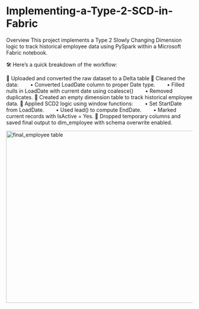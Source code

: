 # Implementing-a-Type-2-SCD-in-Fabric

 Overview
This project implements a Type 2 Slowly Changing Dimension logic to track historical employee data using PySpark within a Microsoft Fabric notebook.

🛠 Here’s a quick breakdown of the workflow:

🔹 Uploaded and converted the raw dataset to a Delta table
🔹 Cleaned the data:
  • Converted LoadDate column to proper Date type.
  • Filled nulls in LoadDate with current date using coalesce()
  • Removed duplicates.
🔹 Created an empty dimension table to track historical employee data.
🔹 Applied SCD2 logic using window functions:
  • Set StartDate from LoadDate.
  • Used lead() to compute EndDate.
  • Marked current records with IsActive = Yes.
🔹 Dropped temporary columns and saved final output to dim_employee with schema overwrite enabled.

<img width="849" height="463" alt="final_employee table" src="https://github.com/user-attachments/assets/e75e917f-1c3e-496b-8368-591128df0a73" />

